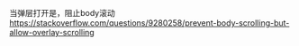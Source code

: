 当弹层打开是，阻止body滚动
https://stackoverflow.com/questions/9280258/prevent-body-scrolling-but-allow-overlay-scrolling